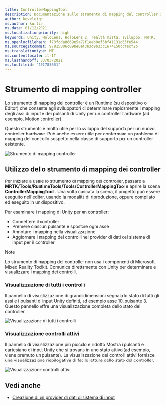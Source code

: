 ```yaml
---
title: ControllerMappingTool
description: Documentazione sullo strumento di mapping del controller in MRTK
author: keveleigh
ms.author: kurtie
ms.date: 01/12/2021
ms.localizationpriority: high
keywords: Unity, HoloLens, HoloLens 2, realtà mista, sviluppo, MRTK,
ms.openlocfilehash: f73fcda8669e5a72f1eeb0ef5bf41131d33fe544
ms.sourcegitcommit: 97815006c09be0a43b3d9b33c1674150cdfecf2b
ms.translationtype: MT
ms.contentlocale: it-IT
ms.lasthandoff: 03/03/2021
ms.locfileid: "101783651"
---
```

# <a name="controller-mapping-tool"></a>Strumento di mapping controller

Lo strumento di mapping del controller è un Runtime (su dispositivo o Editor) che consente agli sviluppatori di determinare rapidamente i mapping degli assi di input e dei pulsanti di Unity per un controller hardware (ad esempio, Motion controller).

Questo strumento è molto utile per lo sviluppo del supporto per un nuovo controller hardware. Può anche essere utile per confermare un problema di mapping del controllo sospetto nella classe di supporto per un controller esistente.

![Strumento di mapping controller](../Images/ControllerMappingTool/ControllerMappingTool.png)

## <a name="using-the-controller-mapping-tool"></a>Utilizzo dello strumento di mapping dei controller

Per iniziare a usare lo strumento di mapping del controller, passare a **MRTK/Tools/RuntimeTools/Tools/ControllerMappingTool** e aprire la scena **ControllerMappingTool** . Una volta caricata la scena, il progetto può essere eseguito nell'editor, usando la modalità di riproduzione, oppure compilato ed eseguito in un dispositivo.

Per esaminare i mapping di Unity per un controller:

- Connettere il controller
- Premere ciascun pulsante e spostare ogni asse
- Annotare i mapping nella visualizzazione
- Aggiornare i mapping dei controlli nel provider di dati del sistema di input per il controller

> [!NOTE]
> Lo strumento di mapping del controller non usa i componenti di Microsoft Mixed Reality Toolkit. Comunica direttamente con Unity per determinare e visualizzare i mapping dei controlli.

### <a name="all-controls-display"></a>Visualizzazione di tutti i controlli

Il pannello di visualizzazione di grandi dimensioni segnala lo stato di tutti gli assi e i pulsanti di input Unity definiti, ad esempio asse 10, pulsante 3. Questo pannello offre una visualizzazione completa dello stato del controller.

![Visualizzazione di tutti i controlli](../Images/ControllerMappingTool/AllControls.png)

### <a name="active-controls-display"></a>Visualizzazione controlli attivi

Il pannello di visualizzazione più piccolo e ridotto Mostra i pulsanti e cartesiano di input Unity che si trovano in uno stato attivo (ad esempio, viene premuto un pulsante). La visualizzazione dei controlli attivi fornisce una visualizzazione riepilogativa di facile lettura dello stato del controller.

![Visualizzazione controlli attivi](../Images/ControllerMappingTool/ActiveControls.png)

## <a name="see-also"></a>Vedi anche

- [Creazione di un provider di dati di sistema di input](../Input/CreateDataProvider.md)
